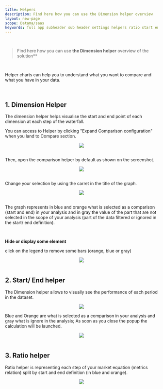 ```yaml
---
title: Helpers
description: Find here how you can use the Dimension helper overview
layout: new-page
scope: Datama/saas
keywords: full app subheader sub header settings helpers ratio start end dimension
---
```


<br>

> Find here how you can use **the Dimension helper** overview of the solution**

<br>

Helper charts can help you to understand what you want to compare and what you have in your data.

<br>

## 1. Dimension Helper
The dimension helper helps visualise the start and end point of each dimension at each step of the waterfall.

You can access to Helper by clicking "Expand Comparison configuration" when you land to Compare section.

<center><img src="{{site.url}}/{{site.baseurl}}/core_app/new/interface/subheader/images/Expand_Comparison_configuration.png"/></center>

<br>

Then, open the comparison helper by default as shown on the screenshot.

<center><img src="{{site.url}}/{{site.baseurl}}/core_app/new/interface/subheader/images/open_comparison_helper_bydefault.png"/></center>

<br>

Change your selection by using the carret in the title of the graph. 

<center><img src="{{site.url}}/{{site.baseurl}}/core_app/new/interface/subheader/images/compare_helper_dimensions.png"/></center>

<br>

The graph represents in blue and orange what is selected as a comparison (start and end) in your analysis and in gray the value of the part that are not selected in the scope of your analysis (part of the data filtered or ignored in the start/ end definition).

<br>

**Hide or display some element**

 click on the legend to remove some bars (orange, blue or gray)

<center><img src="{{site.url}}/{{site.baseurl}}/core_app/new/interface/subheader/images/compare_helper_tip.png"/></center>

<br>

## 2. Start/ End helper
The Dimension helper allows to visually see the performance of each period in the dataset.
<center><img src="{{site.url}}/{{site.baseurl}}/core_app/new/interface/subheader/images/startend_helper.png"/></center>

Blue and Orange are what is selected as a comparison in your analysis and gray what is ignore in the analysis;
As soon as you close the popup the calculation will be launched.
<center><img src="{{site.url}}/{{site.baseurl}}/core_app/new/interface/subheader/images/startend_helper.jpg"/></center>

<br>

## 3. Ratio helper

Ratio helper is representing each step of your market equation (metrics relation) split by start and end definition (in blue and orange).
<center><img src="{{site.url}}/{{site.baseurl}}/core_app/new/interface/subheader/images/ratio_helper.jpg"/></center>

